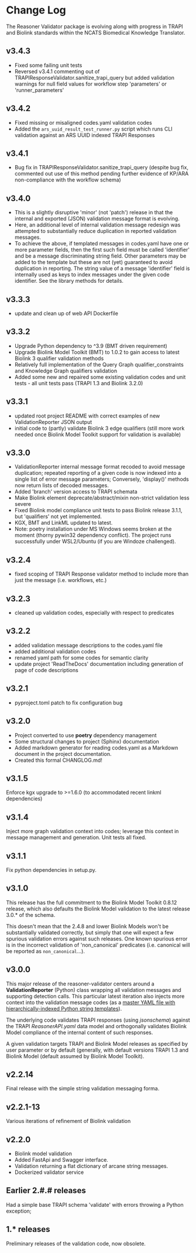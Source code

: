 # Change Log

The Reasoner Validator package is evolving along with progress in TRAPI and Biolink standards within the NCATS Biomedical Knowledge Translator. 

## v3.4.3

- Fixed some failing unit tests
- Reversed v3.4.1 commenting out of TRAPIResponseValidator.sanitize_trapi_query but added validation warnings for null field values for workflow step 'parameters' or 'runner_parameters' 

## v3.4.2

- Fixed missing or misaligned codes.yaml validation codes
- Added the `ars_uuid_result_test_runner.py` script which runs CLI validation against an ARS UUID indexed TRAPI Responses

## v3.4.1

- Bug fix in TRAPIResponseValidator.sanitize_trapi_query (despite bug fix, commented out use of this method pending further evidence of KP/ARA non-compliance with the workflow schema)

## v3.4.0

- This is a slightly disruptive 'minor' (not 'patch') release in that the internal and exported (JSON) validation message format is evolving.
- Here, an additional level of internal validation message redesign was attempted to substantially reduce duplication in reported validation messages. 
- To achieve the above, if templated messages in codes.yaml have one or more parameter fields, then the first such field must be called 'identifier' and be a message discriminating string field. Other parameters may be added to the template but these are not (yet) guaranteed to avoid duplication in reporting. The string value of a message 'identifier' field is internally used as keys to index messages under the given code identifier. See the library methods for details.

## v3.3.3

- update and clean up of web API Dockerfile

## v3.3.2

- Upgrade Python dependency to ^3.9 (BMT driven requirement)
- Upgrade Biolink Model Toolkit (BMT) to 1.0.2 to gain access to latest Biolink 3 qualifier validation methods
- Relatively full implementation of the Query Graph qualifier_constraints and Knowledge Graph qualifiers validation
- Added some new and repaired some existing validation codes and unit tests - all unit tests pass (TRAPI 1.3 and Biolink 3.2.0)

## v3.3.1

- updated root project README with correct examples of new ValidationReporter JSON output
- initial code to (partly) validate Biolink 3 edge qualifiers (still more work needed once Biolink Model Toolkit support for validation is available)

## v3.3.0

- ValidationReporter internal message format recoded to avoid message duplication; repeated reporting of a given code is now indexed into a single list of error message parameters; Conversely, 'display()' methods now return lists of decoded messages.
- Added 'branch' version access to TRAPI schemata
- Make Biolink element deprecate/abstract/mixin non-strict validation less severe
- Fixed Biolink model compliance unit tests to pass Biolink release 3.1.1, but 'qualifiers' not yet implemented.
- KGX, BMT and LinkML updated to latest.
- Note: poetry installation under MS Windows seems broken at the moment (thorny pywin32 dependency conflict). The project runs successfully under WSL2/Ubuntu (if you are Windoze challenged).

## v3.2.4
- fixed scoping of TRAPI Response validator method to include more than just the message (i.e. workflows, etc.)

## v3.2.3
- cleaned up validation codes, especially with respect to predicates

## v3.2.2
- added validation message descriptions to the codes.yaml file
- added additional validation codes
- renamed yaml path for some codes for semantic clarity
- update project 'ReadTheDocs' documentation including generation of page of code descriptions

## v3.2.1
- pyproject.toml patch to fix configuration bug

## v3.2.0

- Project converted to use **poetry** dependency management
- Some structural changes to project (Sphinx) documentation
- Added markdown generator for reading codes.yaml as a Markdown document in the project documentation.
- Created this formal CHANGLOG.md!

## v3.1.5

Enforce kgx upgrade to >=1.6.0 (to accommodated recent linkml dependencies) 

## v3.1.4

Inject more graph validation context into codes; leverage this context in message management and generation. Unit tests all fixed.

## v3.1.1

Fix python dependencies in setup.py.

## v3.1.0

This release has the full commitment to the Biolink Model Toolkit 0.8.12 release, which also defaults the Biolink Model validation to the latest release 3.0.* of the schema.

This doesn't mean that the 2.4.8 and lower Biolink Models won't be substantially validated correctly, but simply that one will expect a few spurious validation errors against such releases. One known spurious error is in the incorrect validation of 'non_canonical' predicates (i.e. canonical will be reported as `non_canonical`...).  

## v3.0.0

This major release of the reasoner-validator centers around a **ValidationReporter** (Python) class wrapping all validation messages and supporting detection calls.  This particular latest iteration also injects more context into the validation message codes (as a [master YAML file with hierarchically-indexed Python string templates](reasoner_validator/codes.yaml)).

The underlying code validates TRAPI responses (using _jsonschema_) against the TRAPI _ReasonerAPI.yaml_ data model and orthogonally validates Biolink Model compliance of the internal content of such responses.  

A given validation targets TRAPI and Biolink Model releases as specified by user parameter or by default (generally, with default versions TRAPI 1.3 and Biolink Model (default assumed by Biolink Model Toolkit).

## v2.2.14

Final release with the simple string validation messaging forma.

## v2.2.1-13

Various iterations of refinement of Biolink validation

## v2.2.0

- Biolink model validation
- Added FastApi and Swagger interface.
- Validation returning a flat dictionary of arcane string messages.
- Dockerized validator service

## Earlier 2.#.# releases

Had a simple base TRAPI schema 'validate' with errors throwing a Python exception; 

## 1.* releases

Preliminary releases of the validation code, now obsolete.
